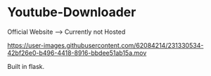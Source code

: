 # Youtube-Downloader

Official Website --> Currently not Hosted

https://user-images.githubusercontent.com/62084214/231330534-42bf26e0-b496-4418-8916-bbdee51ab15a.mov

Built in flask.




